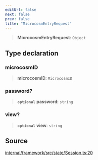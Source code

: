 ```yaml
---
editUrl: false
next: false
prev: false
title: "MicrocosmEntryRequest"
---
```


> **MicrocosmEntryRequest**: `Object`

## Type declaration

### microcosmID

> **microcosmID**: `MicrocosmID`

### password?

> **`optional`** **password**: `string`

### view?

> **`optional`** **view**: `string`

## Source

[internal/framework/src/state/Session.ts:20](https://github.com/nodenogg-in/alpha-p2p/blob/1896b55/internal/framework/src/state/Session.ts#L20)
